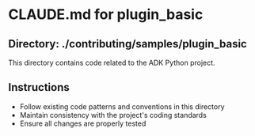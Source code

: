 # CLAUDE.md for plugin_basic

## Directory: ./contributing/samples/plugin_basic

This directory contains code related to the ADK Python project.

## Instructions
- Follow existing code patterns and conventions in this directory
- Maintain consistency with the project's coding standards
- Ensure all changes are properly tested
